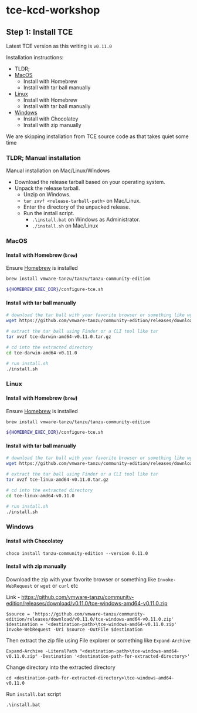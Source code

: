 # tce-kcd-workshop

## Step 1: Install TCE

Latest TCE version as this writing is `v0.11.0`

Installation instructions:

- TLDR;
- [MacOS](#macos)
  - Install with Homebrew
  - Install with tar ball manually
- [Linux](#linux)
  - Install with Homebrew
  - Install with tar ball manually
- [Windows](#windows)
  - Install with Chocolatey
  - Install with zip manually

We are skipping installation from TCE source code as that takes quiet some time

### TLDR; Manual installation

Manual installation on Mac/Linux/Windows

- Download the release tarball based on your operating system.
- Unpack the release tarball.
  - Unzip on Windows.
  - `tar zxvf <release-tarball-path>` on Mac/Linux.
  - Enter the directory of the unpacked release.
  - Run the install script.
    - `.\install.bat` on Windows as Administrator.
    - `./install.sh` on Mac/Linux

### MacOS

#### Install with Homebrew (`brew`)

Ensure [Homebrew](https://brew.sh/) is installed

```bash
brew install vmware-tanzu/tanzu/tanzu-community-edition

${HOMEBREW_EXEC_DIR}/configure-tce.sh
```

#### Install with tar ball manually

```bash
# download the tar ball with your favorite browser or something like wget or curl
wget https://github.com/vmware-tanzu/community-edition/releases/download/v0.11.0/tce-darwin-amd64-v0.11.0.tar.gz

# extract the tar ball using Finder or a CLI tool like tar
tar xvzf tce-darwin-amd64-v0.11.0.tar.gz

# cd into the extracted directory
cd tce-darwin-amd64-v0.11.0

# run install.sh
./install.sh
```

### Linux

#### Install with Homebrew (`brew`)

Ensure [Homebrew](https://brew.sh/) is installed

```bash
brew install vmware-tanzu/tanzu/tanzu-community-edition

${HOMEBREW_EXEC_DIR}/configure-tce.sh
```

#### Install with tar ball manually

```bash
# download the tar ball with your favorite browser or something like wget or curl
wget https://github.com/vmware-tanzu/community-edition/releases/download/v0.11.0/tce-linux-amd64-v0.11.0.tar.gz

# extract the tar ball using Finder or a CLI tool like tar
tar xvzf tce-linux-amd64-v0.11.0.tar.gz

# cd into the extracted directory
cd tce-linux-amd64-v0.11.0

# run install.sh
./install.sh
```

### Windows

#### Install with Chocolatey

```
choco install tanzu-community-edition --version 0.11.0
```

#### Install with zip manually

Download the zip with your favorite browser or something like `Invoke-WebRequest` or `wget` or `curl` etc

Link - https://github.com/vmware-tanzu/community-edition/releases/download/v0.11.0/tce-windows-amd64-v0.11.0.zip

```
$source = 'https://github.com/vmware-tanzu/community-edition/releases/download/v0.11.0/tce-windows-amd64-v0.11.0.zip'
$destination = '<destination-path>\tce-windows-amd64-v0.11.0.zip'
Invoke-WebRequest -Uri $source -OutFile $destination
```

Then extract the zip file using File explorer or something like `Expand-Archive`

```
Expand-Archive -LiteralPath "<destination-path>\tce-windows-amd64-v0.11.0.zip" -Destination '<destination-path-for-extracted-directory>'
```

Change directory into the extracted directory

```
cd <destination-path-for-extracted-directory>\tce-windows-amd64-v0.11.0
```

Run `install.bat` script

```
.\install.bat
```
